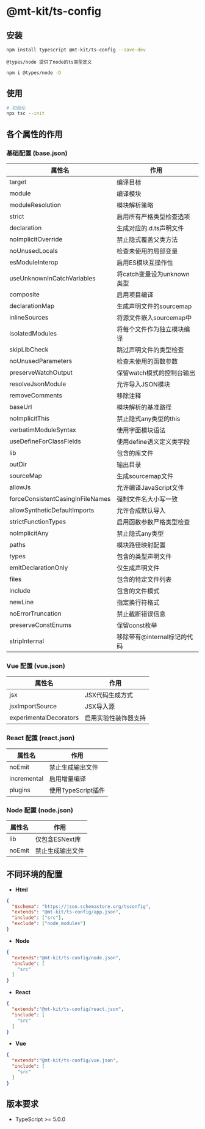 # @mt-kit/ts-config

## 安装

```bash
npm install typescript @mt-kit/ts-config --save-dev
```

`@types/node 提供了node的ts类型定义`

```bash
npm i @types/node -D
```

## 使用

```bash
# 初始化
npx tsc --init
```

## 各个属性的作用

### 基础配置 (base.json)

| 属性名 | 作用 |
| --- | --- |
| target | 编译目标 |
| module | 编译模块 |
| moduleResolution | 模块解析策略 |
| strict | 启用所有严格类型检查选项 |
| declaration | 生成对应的.d.ts声明文件 |
| noImplicitOverride | 禁止隐式覆盖父类方法 |
| noUnusedLocals | 检查未使用的局部变量 |
| esModuleInterop | 启用ES模块互操作性 |
| useUnknownInCatchVariables | 将catch变量设为unknown类型 |
| composite | 启用项目编译 |
| declarationMap | 生成声明文件的sourcemap |
| inlineSources | 将源文件嵌入sourcemap中 |
| isolatedModules | 将每个文件作为独立模块编译 |
| skipLibCheck | 跳过声明文件的类型检查 |
| noUnusedParameters | 检查未使用的函数参数 |
| preserveWatchOutput | 保留watch模式的控制台输出 |
| resolveJsonModule | 允许导入JSON模块 |
| removeComments | 移除注释 |
| baseUrl | 模块解析的基准路径 |
| noImplicitThis | 禁止隐式any类型的this |
| verbatimModuleSyntax | 使用字面模块语法 |
| useDefineForClassFields | 使用define语义定义类字段 |
| lib | 包含的库文件 |
| outDir | 输出目录 |
| sourceMap | 生成sourcemap文件 |
| allowJs | 允许编译JavaScript文件 |
| forceConsistentCasingInFileNames | 强制文件名大小写一致 |
| allowSyntheticDefaultImports | 允许合成默认导入 |
| strictFunctionTypes | 启用函数参数严格类型检查 |
| noImplicitAny | 禁止隐式any类型 |
| paths | 模块路径映射配置 |
| types | 包含的类型声明文件 |
| emitDeclarationOnly | 仅生成声明文件 |
| files | 包含的特定文件列表 |
| include | 包含的文件模式 |
| newLine | 指定换行符格式 |
| noErrorTruncation | 禁止截断错误信息 |
| preserveConstEnums | 保留const枚举 |
| stripInternal | 移除带有@internal标记的代码 |

### Vue 配置 (vue.json)

| 属性名 | 作用 |
| --- | --- |
| jsx | JSX代码生成方式 |
| jsxImportSource | JSX导入源 |
| experimentalDecorators | 启用实验性装饰器支持 |

### React 配置 (react.json)

| 属性名 | 作用 |
| --- | --- |
| noEmit | 禁止生成输出文件 |
| incremental | 启用增量编译 |
| plugins | 使用TypeScript插件 |

### Node 配置 (node.json)

| 属性名 | 作用 |
| --- | --- |
| lib | 仅包含ESNext库 |
| noEmit | 禁止生成输出文件 |

## 不同环境的配置

- **Html**

```json
{
  "$schema": "https://json.schemastore.org/tsconfig",
  "extends": "@mt-kit/ts-config/app.json",
  "include": ["src"],
  "exclude": ["node_modules"]
}
```

- **Node**

```json
{
  "extends":"@mt-kit/ts-config/node.json",
  "include": [
    "src"
  ]
}
```

- **React**

```json
{
  "extends":"@mt-kit/ts-config/react.json",
  "include": [
    "src"
  ]
}
```

- **Vue**

```json
{
  "extends":"@mt-kit/ts-config/vue.json",
  "include": [
    "src"
  ]
}
```

## 版本要求

- TypeScript >= 5.0.0
